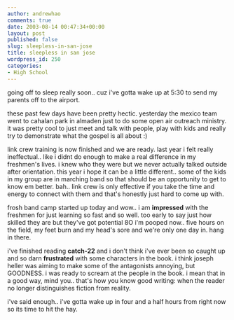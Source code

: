 ```yaml
---
author: andrewhao
comments: true
date: 2003-08-14 00:47:34+00:00
layout: post
published: false
slug: sleepless-in-san-jose
title: sleepless in san jose
wordpress_id: 250
categories:
- High School
---
```


going off to sleep really soon.. cuz i've gotta wake up at 5:30 to send my parents off to the airport.

these past few days have been pretty hectic. yesterday the mexico team went to cahalan park in almaden just to do some open air outreach ministry. it was pretty cool to just meet and talk with people, play with kids and really try to demonstrate what the gospel is all about  :)

link crew training is now finished and we are ready. last year i felt really ineffectual.. like i didnt do enough to make a real difference in my freshmen's lives. i knew who they were but we never actually talked outside after orientation. this year i hope it can be a little different.. some of the kids in my group are in marching band so that should be an opportunity to get to know em better. bah.. link crew is only effective if you take the time and energy to connect with them and that's honestly just hard to come up with.

frosh band camp started up today and wow.. i am **impressed** with the freshmen for just learning so fast and so well. too early to say just how skilled they are but they've got potential  8O  i'm pooped now.. five hours on the field, my feet burn and my head's sore and we're only one day in. hang in there.

i've finished reading **catch-22** and i don't think i've ever been so caught up and so darn **frustrated** with some characters in the book. i think joseph heller was aiming to make some of the antagonists annoying, but GOODNESS. i was ready to scream at the people in the book. i mean that in a good way, mind you.. that's how you know good writing: when the reader no longer distinguishes fiction from reality.

i've said enough.. i've gotta wake up in four and a half hours from right now so its time to hit the hay.
